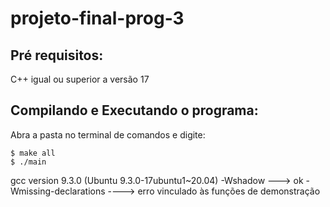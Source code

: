 # projeto-final-prog-3

## Pré requisitos:

C++ igual ou superior a versão 17


## Compilando e Executando o programa:

Abra a pasta no terminal de comandos e digite:

    $ make all
    $ ./main




gcc version 9.3.0 (Ubuntu 9.3.0-17ubuntu1~20.04) 
-Wshadow ---> ok
-Wmissing-declarations ----> erro vinculado às funções de demonstração